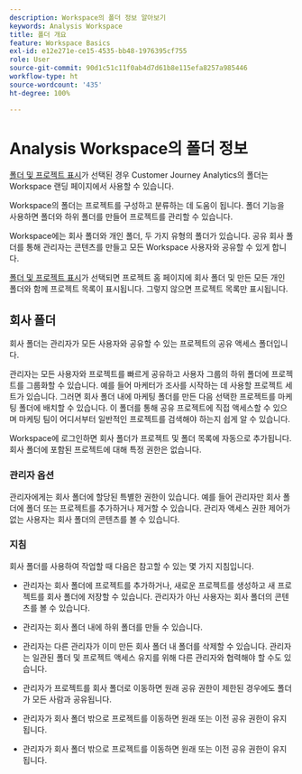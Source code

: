 ```yaml
---
description: Workspace의 폴더 정보 알아보기
keywords: Analysis Workspace
title: 폴더 개요
feature: Workspace Basics
exl-id: e12e271e-ce15-4535-bb48-1976395cf755
role: User
source-git-commit: 90d1c51c11f0ab4d7d61b8e115efa8257a985446
workflow-type: ht
source-wordcount: '435'
ht-degree: 100%

---
```


# Analysis Workspace의 폴더 정보

[폴더 및 프로젝트 표시](../freeform-overview.md#show-selector)가 선택된 경우 Customer Journey Analytics의 폴더는 Workspace 랜딩 페이지에서 사용할 수 있습니다.

Workspace의 폴더는 프로젝트를 구성하고 분류하는 데 도움이 됩니다. 폴더 기능을 사용하면 폴더와 하위 폴더를 만들어 프로젝트를 관리할 수 있습니다.

Workspace에는 회사 폴더와 개인 폴더, 두 가지 유형의 폴더가 있습니다. 공유 회사 폴더를 통해 관리자는 콘텐츠를 만들고 모든 Workspace 사용자와 공유할 수 있게 합니다.

[폴더 및 프로젝트 표시](../freeform-overview.md#show-selector)가 선택되면 프로젝트 홈 페이지에 회사 폴더 및 만든 모든 개인 폴더와 함께 프로젝트 목록이 표시됩니다. 그렇지 않으면 프로젝트 목록만 표시됩니다.


## 회사 폴더

회사 폴더는 관리자가 모든 사용자와 공유할 수 있는 프로젝트의 공유 액세스 폴더입니다.

관리자는 모든 사용자와 프로젝트를 빠르게 공유하고 사용자 그룹의 하위 폴더에 프로젝트를 그룹화할 수 있습니다. 예를 들어 마케터가 조사를 시작하는 데 사용할 프로젝트 세트가 있습니다. 그러면 회사 폴더 내에 마케팅 폴더를 만든 다음 선택한 프로젝트를 마케팅 폴더에 배치할 수 있습니다. 이 폴더를 통해 공유 프로젝트에 직접 액세스할 수 있으며 마케팅 팀이 어디서부터 일반적인 프로젝트를 검색해야 하는지 쉽게 알 수 있습니다.

Workspace에 로그인하면 회사 폴더가 프로젝트 및 폴더 목록에 자동으로 추가됩니다. 회사 폴더에 포함된 프로젝트에 대해 특정 권한은 없습니다.

### 관리자 옵션

관리자에게는 회사 폴더에 할당된 특별한 권한이 있습니다. 예를 들어 관리자만 회사 폴더에 폴더 또는 프로젝트를 추가하거나 제거할 수 있습니다. 관리자 액세스 권한 제어가 없는 사용자는 회사 폴더의 콘텐츠를 볼 수 있습니다.

<!--
![The Projects page showing the admin options.](/help/analysis-workspace/build-workspace-project/assets/admin-options.png)

Non-Admins have limited options.

![The Projects page showing the non-admin options for folders.](/help/analysis-workspace/build-workspace-project/assets/non-admin-folder-options.png)

-->

### 지침

회사 폴더를 사용하여 작업할 때 다음은 참고할 수 있는 몇 가지 지침입니다.

- 관리자는 회사 폴더에 프로젝트를 추가하거나, 새로운 프로젝트를 생성하고 새 프로젝트를 회사 폴더에 저장할 수 있습니다. 관리자가 아닌 사용자는 회사 폴더의 콘텐츠를 볼 수 있습니다.

- 관리자는 회사 폴더 내에 하위 폴더를 만들 수 있습니다.

- 관리자는 다른 관리자가 이미 만든 회사 폴더 내 폴더를 삭제할 수 있습니다. 관리자는 일관된 폴더 및 프로젝트 액세스 유지를 위해 다른 관리자와 협력해야 할 수도 있습니다.

- 관리자가 프로젝트를 회사 폴더로 이동하면 원래 공유 권한이 제한된 경우에도 폴더가 모든 사람과 공유됩니다.
- 관리자가 회사 폴더 밖으로 프로젝트를 이동하면 원래 또는 이전 공유 권한이 유지됩니다.

- 관리자가 회사 폴더 밖으로 프로젝트를 이동하면 원래 또는 이전 공유 권한이 유지됩니다.
